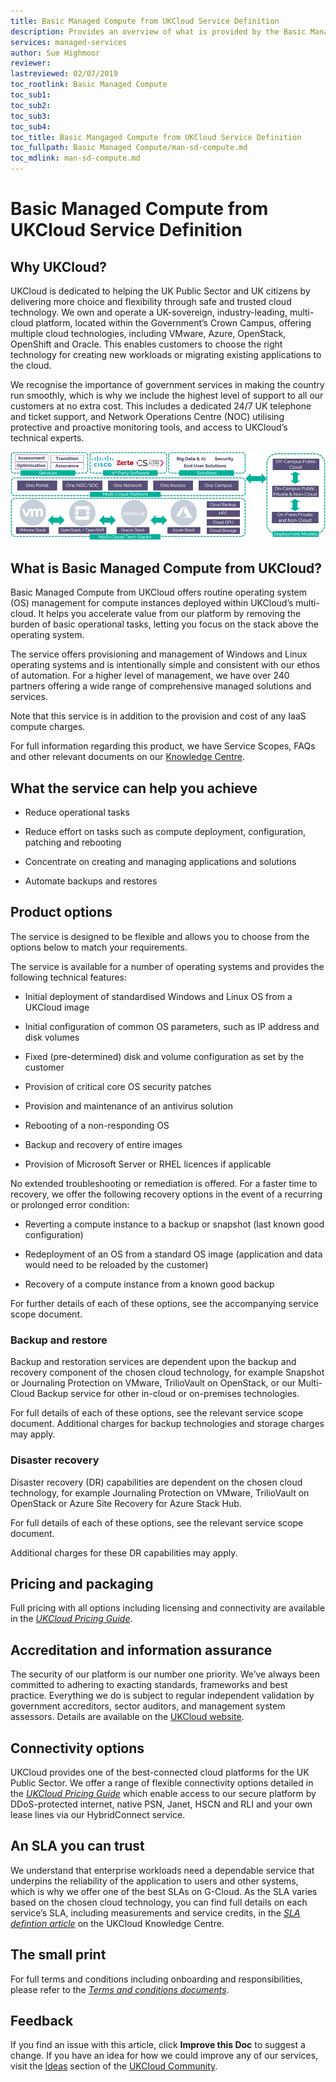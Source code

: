 ```yaml
---
title: Basic Managed Compute from UKCloud Service Definition
description: Provides an overview of what is provided by the Basic Managed Compute from UKCloud service
services: managed-services
author: Sue Highmoor
reviewer:
lastreviewed: 02/07/2019
toc_rootlink: Basic Managed Compute
toc_sub1: 
toc_sub2:
toc_sub3:
toc_sub4:
toc_title: Basic Mangaged Compute from UKCloud Service Definition
toc_fullpath: Basic Managed Compute/man-sd-compute.md
toc_mdlink: man-sd-compute.md
---
```


# Basic Managed Compute from UKCloud Service Definition

## Why UKCloud?

UKCloud is dedicated to helping the UK Public Sector and UK citizens by delivering more choice and flexibility through safe and trusted cloud technology. We own and operate a UK-sovereign, industry-leading, multi-cloud platform, located within the Government’s Crown Campus, offering multiple cloud technologies, including VMware, Azure, OpenStack, OpenShift and Oracle. This enables customers to choose the right technology for creating new workloads or migrating existing applications to the cloud.

We recognise the importance of government services in making the country run smoothly, which is why we include the highest level of support to all our customers at no extra cost. This includes a dedicated 24/7 UK telephone and ticket support, and Network Operations Centre (NOC) utilising protective and proactive monitoring tools, and access to UKCloud’s technical experts.

![UKCloud services](images/ukc-services.png)

## What is Basic Managed Compute from UKCloud?

Basic Managed Compute from UKCloud offers routine operating system (OS) management for compute instances deployed within UKCloud’s multi-cloud. It helps you accelerate value from our platform by removing the burden of basic operational tasks, letting you focus on the stack above the operating system.

The service offers provisioning and management of Windows and Linux operating systems and is intentionally simple and consistent with our ethos of automation. For a higher level of management, we have over 240 partners offering a wide range of comprehensive managed solutions and services.

Note that this service is in addition to the provision and cost of any IaaS compute charges.

For full information regarding this product, we have Service Scopes, FAQs and other relevant documents on our [Knowledge Centre](https://docs.ukcloud.com).

## What the service can help you achieve

- Reduce operational tasks

- Reduce effort on tasks such as compute deployment, configuration, patching and rebooting

- Concentrate on creating and managing applications and solutions

- Automate backups and restores

## Product options

The service is designed to be flexible and allows you to choose from the options below to match your requirements.

The service is available for a number of operating systems and provides the following technical features:

- Initial deployment of standardised Windows and Linux OS from a UKCloud image

- Initial configuration of common OS parameters, such as IP address and disk volumes

- Fixed (pre-determined) disk and volume configuration as set by the customer

- Provision of critical core OS security patches

- Provision and maintenance of an antivirus solution

- Rebooting of a non-responding OS

- Backup and recovery of entire images

- Provision of Microsoft Server or RHEL licences if applicable

No extended troubleshooting or remediation is offered. For a faster time to recovery, we offer the following recovery options in the event of a recurring or prolonged error condition:

- Reverting a compute instance to a backup or snapshot (last known good configuration)

- Redeployment of an OS from a standard OS image (application and data would need to be reloaded by the customer)

- Recovery of a compute instance from a known good backup

For further details of each of these options, see the accompanying service scope document.

### Backup and restore

Backup and restoration services are dependent upon the backup and recovery component of the chosen cloud technology, for example Snapshot or Journaling Protection on VMware, TrilioVault on OpenStack, or our Multi-Cloud Backup service for other in-cloud or on-premises technologies.

For full details of each of these options, see the relevant service scope document. Additional charges for backup technologies and storage charges may apply.

### Disaster recovery

Disaster recovery (DR) capabilities are dependent on the chosen cloud technology, for example Journaling Protection on VMware, TrilioVault on OpenStack or Azure Site Recovery for Azure Stack Hub.

For full details of each of these options, see the relevant service scope document.

Additional charges for these DR capabilities may apply.

## Pricing and packaging

Full pricing with all options including licensing and connectivity are available in the [*UKCloud Pricing Guide*](https://ukcloud.com/wp-content/uploads/2019/06/ukcloud-pricing-guide-11.0.pdf).

## Accreditation and information assurance

The security of our platform is our number one priority. We’ve always been committed to adhering to exacting standards, frameworks and best practice. Everything we do is subject to regular independent validation by government accreditors, sector auditors, and management system assessors. Details are available on the [UKCloud website](https://ukcloud.com/governance/).

## Connectivity options

UKCloud provides one of the best-connected cloud platforms for the UK Public Sector. We offer a range of flexible connectivity options detailed in the [*UKCloud Pricing Guide*](https://ukcloud.com/wp-content/uploads/2019/06/ukcloud-pricing-guide-11.0.pdf) which enable access to our secure platform by DDoS-protected internet, native PSN, Janet, HSCN and RLI and your own lease lines via our HybridConnect service.

## An SLA you can trust

We understand that enterprise workloads need a dependable service that underpins the reliability of the application to users and other systems, which is why we offer one of the best SLAs on G-Cloud. As the SLA varies based on the chosen cloud technology, you can find full details on each service’s SLA, including measurements and service credits, in the [*SLA defintion article*](../other/other-ref-sla-definition.md) on the UKCloud Knowledge Centre.

## The small print

For full terms and conditions including onboarding and responsibilities, please refer to the [*Terms and conditions documents*](../other/other-ref-terms-and-conditions.md).

## Feedback

If you find an issue with this article, click **Improve this Doc** to suggest a change. If you have an idea for how we could improve any of our services, visit the [Ideas](https://community.ukcloud.com/ideas) section of the [UKCloud Community](https://community.ukcloud.com).
